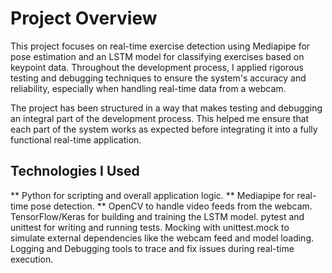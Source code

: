 
# Project Overview
This project focuses on real-time exercise detection using Mediapipe for pose estimation and an LSTM model for classifying exercises based on keypoint data. Throughout the development process, I applied rigorous testing and debugging techniques to ensure the system's accuracy and reliability, especially when handling real-time data from a webcam.

The project has been structured in a way that makes testing and debugging an integral part of the development process. This helped me ensure that each part of the system works as expected before integrating it into a fully functional real-time application.


## Technologies I Used
** Python for scripting and overall application logic.
** Mediapipe for real-time pose detection.
** OpenCV to handle video feeds from the webcam.
TensorFlow/Keras for building and training the LSTM model.
pytest and unittest for writing and running tests.
Mocking with unittest.mock to simulate external dependencies like the webcam feed and model loading.
Logging and Debugging tools to trace and fix issues during real-time execution.



















